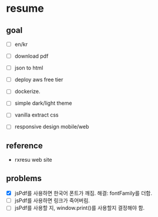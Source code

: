 # resume

## goal

- [ ] en/kr
- [ ] download pdf
- [ ] json to html
- [ ] deploy aws free tier
- [ ] dockerize.
- [ ] simple dark/light theme
- [ ] vanilla extract css
- [ ] responsive design mobile/web


## reference
- rxresu web site

## problems
- [x] jsPdf를 사용하면 한국어 폰트가 깨짐. 해결: fontFamily를 더함.
- [ ] jsPdf를 사용하면 링크가 죽어버림. 
- [ ] jsPdf를 사용할 지, window.print()를 사용할지 결정해야 함.